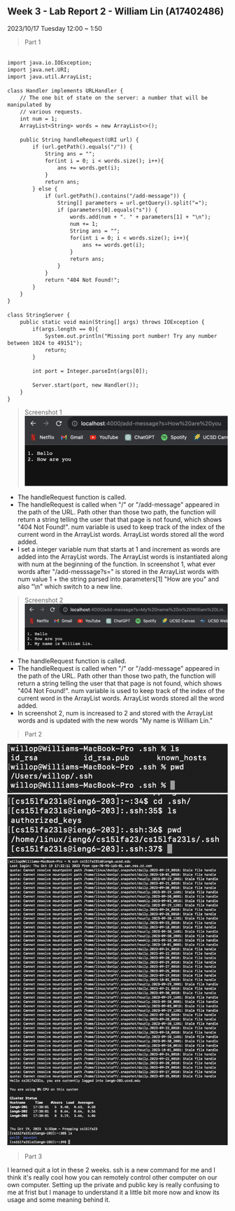 ## Week 3 - Lab Report 2 - William Lin (A17402486)

2023/10/17 Tuesday 12:00 ~ 1:50  

> Part 1

```

import java.io.IOException;
import java.net.URI;
import java.util.ArrayList;

class Handler implements URLHandler {
    // The one bit of state on the server: a number that will be manipulated by
    // various requests.
    int num = 1;
    ArrayList<String> words = new ArrayList<>();

    public String handleRequest(URI url) {
        if (url.getPath().equals("/")) {
            String ans = "";
            for(int i = 0; i < words.size(); i++){
                ans += words.get(i);
            }
            return ans;
        } else {
            if (url.getPath().contains("/add-message")) {
                String[] parameters = url.getQuery().split("=");
                if (parameters[0].equals("s")) {
                    words.add(num + ". " + parameters[1] + "\n");
                    num += 1;
                    String ans = "";
                    for(int i = 0; i < words.size(); i++){
                        ans += words.get(i);
                    }
                    return ans;
                }
            }
            return "404 Not Found!";
        }
    }
}

class StringServer {
    public static void main(String[] args) throws IOException {
        if(args.length == 0){
            System.out.println("Missing port number! Try any number between 1024 to 49151");
            return;
        }

        int port = Integer.parseInt(args[0]);

        Server.start(port, new Handler());
    }
}

```

> Screenshot 1
![Image](add1.png)

- The handleRequest function is called.
- The handleRequest is called when "/" or "/add-message" appeared in the path of the URL. Path other than those two path, the function will return a string telling the user that that page is not found, which shows "404 Not Found!". num variable is used to keep track of the index of the current word in the ArrayList words. ArrayList words stored all the word added.
- I set a integer variable num that starts at 1 and increment as words are added into the ArrayList words. The ArrayList words is instantiated along with num at the beginning of the function. In screenshot 1, what ever words after "/add-messsage?s=" is stored in the ArrayList words with num value 1 + the string parsed into parameters[1] "How are you" and also "\n" which switch to a new line.


> Screenshot 2
![Image](add2.png)

- The handleRequest function is called.
- The handleRequest is called when "/" or "/add-message" appeared in the path of the URL. Path other than those two path, the function will return a string telling the user that that page is not found, which shows "404 Not Found!". num variable is used to keep track of the index of the current word in the ArrayList words. ArrayList words stored all the word added.
- In screenshot 2, num is increased to 2 and stored with the ArrayList words and is updated with the new words "My name is William Lin."

> Part 2

![Image](private.png)
![Image](public.png)
![Image](login.png)

> Part 3

I learned quit a lot in these 2 weeks. ssh is a new command for me and I think it's really cool how you can remotely control other computer on our own computer. Setting up the private and public key is really confusing to me at frist but I manage to understand it a little bit more now and know its usage and some meaning behind it.  

